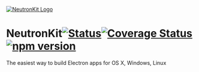 [![NeutronKit Logo](http://neutronkit.com/img/neutronkit-logo.svg)](http://neutronkit.com)
# NeutronKit[![Status](https://img.shields.io/travis/neutronkit/neutron/master.svg?style=flat)](https://travis-ci.org/neutronkit/neutron)[![Coverage Status](https://img.shields.io/coveralls/neutronkit/neutron/master.svg?style=flat)](https://coveralls.io/github/neutronkit/neutron?branch=master)[![npm version](https://img.shields.io/npm/v/neutronkit.svg?style=flat)](https://www.npmjs.com/package/react)

The easiest way to build Electron apps for OS X, Windows, Linux

